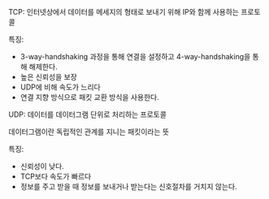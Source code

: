 TCP: 인터넷상에서 데이터를 메세지의 형태로 보내기 위해 IP와 함께 사용하는 프로토콜

특징: 
- 3-way-handshaking 과정을 통해 연결을 설정하고 4-way-handshaking을 통해 해제한다.
- 높은 신뢰성을 보장
- UDP에 비해 속도가 느리다
- 연결 지향 방식으로 패킷 교환 방식을 사용한다.

UDP: 데이터를 데이터그램 단위로 처리하는 프로토콜

데이터그램이란 독립적인 관계를 지니는 패킷이라는 뜻

특징:
- 신뢰성이 낮다.
- TCP보다 속도가 빠르다
- 정보를 주고 받을 때 정보를 보내거나 받는다는 신호절차를 거치지 않는다.